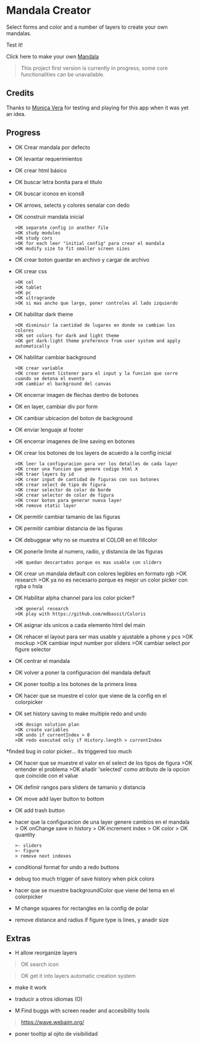   

# Mandala Creator

Select forms and color and a number of layers to create your own mandalas.

Test it!

Click here to make your own [Mandala](https://naveduran.github.io/mandala_creator/)
> This project first version is currently in progress, some core functionalities can be unavailable.

## Credits

Thanks to [Monica Vera](https://www.linkedin.com/in/monica-vera-duran-91b46b278/) for testing and playing for this app when it was yet an idea.


## Progress


- OK Crear mandala por defecto

- OK levantar requerimientos

- OK crear html básico

- OK buscar letra bonita para el título

- OK buscar iconos en icons8

- OK arrows, selects y colores senalar con dedo

- OK construir mandala inicial

      >OK separate config in another file
      >OK study modules
      >OK study cors
      >OK for each leer "initial config" para crear el mandala
      >OK modify size to fit smaller screen sizes

- OK crear boton guardar en archivo y cargar de archivo

- OK crear css

      >OK cel
      >OK tablet
      >OK pc
      >OK ultragrande
      >OK si mas ancho que largo, poner controles al lado izquierdo

- OK habilitar dark theme

      >OK disminuir la cantidad de lugares en donde se cambian los colores
      >OK set colors for dark and light theme
      >OK get dark-light theme preference from user system and apply automatically

- OK habilitar cambiar background

      >OK crear variable
      >OK crear event listener para el input y la funcion que corre cuando se detona el evento
      >OK cambiar el background del canvas

- OK encerrar imagen de flechas dentro de botones

- OK en layer, cambiar div por form

- OK cambiar ubicacion del boton de background

- OK enviar lenguaje al footer

- OK encerrar imagenes de line saving en botones

- OK crear los botones de los layers de acuerdo a la config inicial

      >OK leer la configuracion para ver los detalles de cada layer
      >OK crear una funcion que genere codigo html X
      >OK traer layers by id
      >OK crear input de cantidad de figuras con sus botones
      >OK crear select de tipo de figura
      >OK crear selector de color de borde
      >OK crear selector de color de figura
      >OK crear boton para generar nueva layer
      >OK remove static layer

- OK permitir cambiar tamanio de las figuras

- OK permitir cambiar distancia de las figuras

- OK debuggear why no se muestra el COLOR en el fillcolor

- OK ponerle limite al numero, radio, y distancia de las figuras

      >OK quedan descartados porque es mas usable con sliders

- OK crear un mandala default con colores legibles en formato rgb
      >OK research
      >OK ya no es necesario porque es mejor un color picker con rgba o hsla

- OK Habilitar alpha channel para los color picker?

      >OK general research
      >OK play with https://github.com/mdbassit/Coloris

- OK asignar ids unicos a cada elemento html del main

- OK rehacer el layout para ser mas usable y ajustable a phone y pcs
      >OK mockup
      >OK cambiar input number por sliders
      >OK cambiar select por figure selector

- OK centrar el mandala

- OK volver a poner la configuracion del mandala default

- OK poner tooltip a los botones de la primera linea

- OK hacer que se muestre el color que viene de la config en el colorpicker

- OK set history saving to make multiple redo and undo

      >OK design solution plan
      >OK create variables
      >OK undo if currentIndex > 0
      >OK redo executed only if History.length > currentIndex
*finded bug in color picker... its triggered too much

- OK hacer que se muestre el valor en el select de los tipos de figura
      >OK entender el problema
      >OK añadir 'selected' como atributo de la opcion que coincide con el value

- OK definir rangos para sliders de tamanio y distancia

- OK move add layer button to bottom
- OK add trash button

- hacer que la configuracion de una layer genere cambios en el mandala
      > OK onChange save in history
      > OK increment index
      > OK color
      > OK quantity

      >- sliders
      >- figure
      > remove next indexes


- conditional format for undo a redo buttons

- debug too much trigger of save history when pick colors 

- hacer que se muestre backgroundColor que viene del tema en el colorpicker



- M change squares for rectangles en la config de polar

- remove distance and radius if figure type is lines, y anadir size
  

## Extras

- H allow reorganize layers

>OK search icon

>OK get it into layers automatic creation system

- make it work

- traducir a otros idiomas (O)

- M Find buggs with screen reader and accesibility tools

>https://wave.webaim.org/

- poner tooltip al ojito de visibilidad
